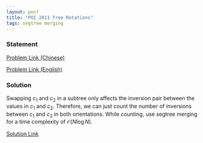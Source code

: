 ```yaml
---
layout: post
title: "POI 2011 Tree Rotations"
tags: segtree merging
---
```


### Statement

[Problem Link (Chinese)](https://loj.ac/p/2163)

[Problem Link (English)](https://szkopul.edu.pl/problemset/problem/sUe3qzxBtasek-RAWmZaxY_p/site/?key=statement)

### Solution

Swapping $c_1$ and $c_2$ in a subtree only affects the inversion pair between the values in $c_1$ and $c_2$. Therefore, we can just count the number of inversions between $c_1$ and $c_2$ in both orientations. While counting, use segtree merging for a time complexity of $\mathcal O(N\log N)$.

[Solution Link](https://loj.ac/s/1524514)